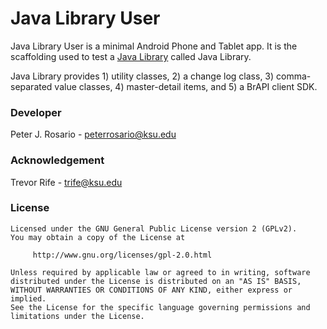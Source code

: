 # Java Library User

Java Library User is a minimal Android Phone and Tablet app.  It is the scaffolding used to test a [Java Library](https://developer.android.com/studio/projects/android-library.html) called Java Library.

Java Library provides 1) utility classes, 2) a change log class, 3) comma-separated value classes, 4) master-detail items, and 5) a BrAPI client SDK.

### Developer
Peter J. Rosario - [peterrosario@ksu.edu](mailto:peterrosario@ksu.edu)

### Acknowledgement
Trevor Rife - [trife@ksu.edu](mailto:trife@ksu.edu)

### License
```text
Licensed under the GNU General Public License version 2 (GPLv2).
You may obtain a copy of the License at

     http://www.gnu.org/licenses/gpl-2.0.html

Unless required by applicable law or agreed to in writing, software
distributed under the License is distributed on an "AS IS" BASIS,
WITHOUT WARRANTIES OR CONDITIONS OF ANY KIND, either express or implied.
See the License for the specific language governing permissions and
limitations under the License.
```
